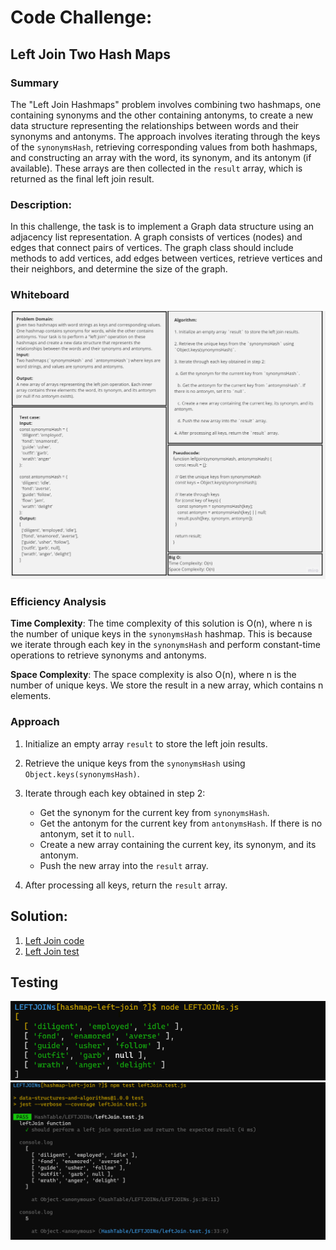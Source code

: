 # Code Challenge:
## Left Join Two Hash Maps

### Summary

The "Left Join Hashmaps" problem involves combining two hashmaps, one containing synonyms and the other containing antonyms, to create a new data structure representing the relationships between words and their synonyms and antonyms. The approach involves iterating through the keys of the `synonymsHash`, retrieving corresponding values from both hashmaps, and constructing an array with the word, its synonym, and its antonym (if available). These arrays are then collected in the `result` array, which is returned as the final left join result.

### Description:

In this challenge, the task is to implement a Graph data structure using an adjacency list representation. A graph consists of vertices (nodes) and edges that connect pairs of vertices. The graph class should include methods to add vertices, add edges between vertices, retrieve vertices and their neighbors, and determine the size of the graph.

### Whiteboard
![Alt text](image-2.png)

### Efficiency Analysis

**Time Complexity**: The time complexity of this solution is O(n), where n is the number of unique keys in the `synonymsHash` hashmap. This is because we iterate through each key in the `synonymsHash` and perform constant-time operations to retrieve synonyms and antonyms.

**Space Complexity**: The space complexity is also O(n), where n is the number of unique keys. We store the result in a new array, which contains n elements.

### Approach

1. Initialize an empty array `result` to store the left join results.

2. Retrieve the unique keys from the `synonymsHash` using `Object.keys(synonymsHash)`.

3. Iterate through each key obtained in step 2:
   - Get the synonym for the current key from `synonymsHash`.
   - Get the antonym for the current key from `antonymsHash`. If there is no antonym, set it to `null`.
   - Create a new array containing the current key, its synonym, and its antonym.
   - Push the new array into the `result` array.

4. After processing all keys, return the `result` array.



## Solution:
1. [Left Join code](./LEFTJOINs.js)
2. [Left Join test](./leftJoin.test.js)

## Testing
![Alt text](image-1.png)
![Alt text](image.png)

